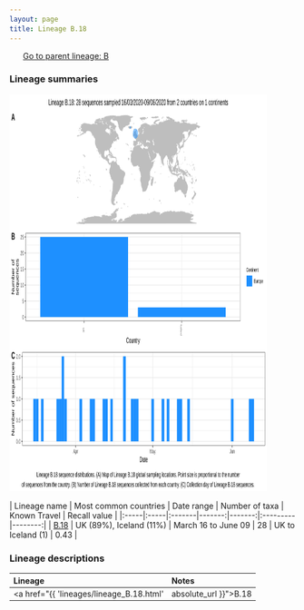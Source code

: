 ```yaml
---
layout: page
title: Lineage B.18
---
```




<p>
<ul class="actions small">
	 <a href="{{ 'lineages/lineage_B.html' | absolute_url }}" class="button special fit">Go to parent lineage: B</a>
</ul>
</p>
<h3> Lineage summaries</h3>

<img src="../assets/images/B.18.svg" alt="B.18 lineage summary figure" width="90%" height="700px" />


| Lineage name | Most common countries | Date range | Number of taxa | Known Travel | Recall value |
|:-----|:-----|:-------|-------:|-------:|:---------|--------:|
| <a href="{{ 'lineages/lineage_B.18.html' | absolute_url }}">B.18</a> | UK (89%), Iceland (11%) | March 16 to June 09 | 28 | UK to Iceland (1) | 0.43 |

<h3>Lineage descriptions</h3>

| Lineage | Notes |
|:-----|:-----|
| <a href="{{ 'lineages/lineage_B.18.html' | absolute_url }}">B.18</a> | European lineage (Iceland and England)  |

